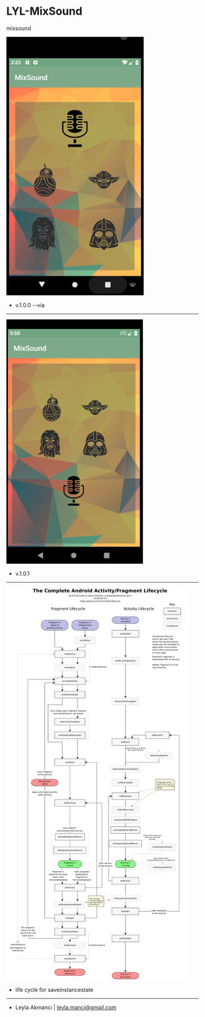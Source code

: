 # LYL-MixSound
mixsound



![Background Image]( https://github.com/leyla-manci/Android-LifeCycle/blob/master/app/src/main/res/mipmap-hdpi/design_v1.png)

* v.1.0.0
--via <script src="https://gist.github.com/leyla-manci/717efe7583b8cdf6f7b86ceb4e4e3e80.js"></script>

***

![Background Image]( https://github.com/leyla-manci/Android-LifeCycle/blob/master/app/src/main/res/mipmap-hdpi/design_v2.png)
* v.1.0.1
***
![Background Image]( https://github.com/leyla-manci/Android-LifeCycle/blob/master/app/src/main/res/mipmap-hdpi/kapsamli-lifecycle.png)
* life cycle for saveinstancestate

***

* Leyla Akmancı | [leyla.manci@gmail.com](mailto:leyla.manci@gmail.com)

